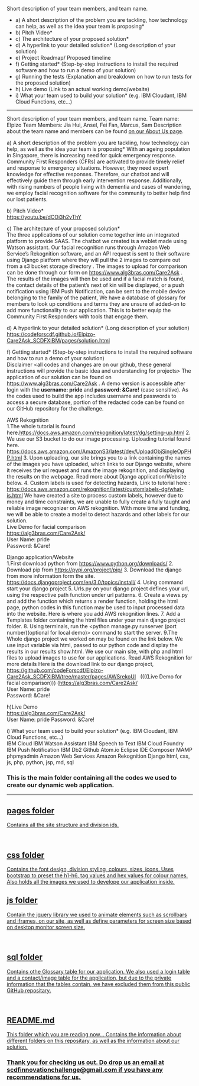 Short description of your team members, and team name.<br/>
<ul>
<li>a) A short description of the problem you are tackling, how technology can help, as well as the idea your team is proposing*</li>
<li>b) Pitch Video*</li>
 <li>c) The architecture of your proposed solution*</li>
 <li>d) A hyperlink to your detailed solution* (Long description of your solution)</li>
 <li>e) Project Roadmap/ Proposed timeline</li>
 <li>f) Getting started* (Step-by-step instructions to install the required software and how to run a demo of your solution)</li>
 <li>g) Running the tests (Explanation and breakdown on how to run tests for the proposed solution)</li>
 <li>h) Live demo (Link to an actual working demo/website)</li>
 <li>i) What your team used to build your solution* (e.g. IBM Cloudant, IBM Cloud Functions, etc…)</li>
 </ul>

--------------------------------------------------------------------

Short description of your team members, and team name.
Team name: Elpizo
Team Members: Jia Hui, Ansel, Fei Fan, Marcus, Sam
Description about the team name and members can be found <a href="https://codeforscdf.github.io/Elpizo-Care2Ask_SCDFXIBM/pages/aboutus.html" title="Who We Are"> on our About Us page</a>. <br/>

a) A short description of the problem you are tackling, how technology can help, as well as the idea your team is proposing*
With an ageing population in Singapore, there is increasing need for quick emergency response. Community First Responders (CFRs) are activated to provide timely relief and response to emergency situations. However, they need expert knowledge for effective responses. Therefore, our chatbot and will effectively guide them through early intervention response. Additionally, with rising numbers of people living with dementia and cases of wandering, we employ facial recognition software for the community to better help find our lost patients.

b) Pitch Video*<br/>
https://youtu.be/dCOi3h2vThY

c) The architecture of your proposed solution*<br/>
The three applications of our solution come together into an integrated platform to provide SAAS. The chatbot we created is a weblet made using Watson assistant. Our facial recognition runs through Amazon Web Service’s Rekognition software, and an API request is sent to their software using Django platform where they will pull the 2 images to compare out from a s3 bucket storage directory . The images to upload for comparison can be done through our form on https://www.alg3bras.com/Care2Ask . The results of the images will then be used and if a facial match is found, the contact details of the patient’s next of kin will be displayed, or a push notification using IBM Push Notification, can be sent to the mobile device belonging to the family of the patient,  We have a database of glossary for members to look up conditions and terms they are unsure of added-on to add more functionality to our application. This is to better equip the Community First Responders with tools that engage them.

d) A hyperlink to your detailed solution* (Long description of your solution)<br/>
https://codeforscdf.github.io/Elpizo-Care2Ask_SCDFXIBM/pages/solution.html


f) Getting started* (Step-by-step instructions to install the required software and how to run a demo of your solution) <br/>
Disclaimer <all codes and changes are on our github, these general instructions will provide the basic idea and understanding for projects>
The application of our solution can be found on https://www.alg3bras.com/Care2Ask . A demo version is accessible after login with the <b>username: pride</b> and <b>password: &Care!</b>  (case  sensitive). As the codes used to build the app includes username and passwords to access a secure database, portion of the redacted code can be found on our GitHub repository for the challenge.

AWS Rekognition<br/>
1.The whole tutorial is found here.https://docs.aws.amazon.com/rekognition/latest/dg/setting-up.html
2. We use our S3 bucket to do our image processing. Uploading tutorial found here. https://docs.aws.amazon.com/AmazonS3/latest/dev/UploadObjSingleOpPHP.html
3. Upon uploading, our site brings you to a link containing the names of the images you have uploaded, which links to our Django website, where it receives the url request and runs the image rekognition, and displaying the results on the webpage. Read more about Django application/Website below.
4. Custom labels is used for detecting hazards, Link to tutorial here : https://docs.aws.amazon.com/rekognition/latest/customlabels-dg/what-is.html
We have created a site to process custom labels, however due to money and time constraints, we are unable to fully create a fully taught and reliable image recognizer on AWS rekognition. With more time and funding, we will be able to create a model to detect hazards and other labels for our solution. <br/>
Live Demo	 for facial comparison<br/>
https://alg3bras.com/Care2Ask/	<br/>
User Name: pride<br/>
Password: &Care!

Django application/Website<br/>
1.First download python from https://www.python.org/downloads/
2. Download pip from https://pypi.org/project/pip/
3. Download the django from more information form the site.
 https://docs.djangoproject.com/en/3.0/topics/install/
4. Using <django-admin startproject NAME_OF_project> command start your django project
5. Urls.py on your django project defines your url, using the respective path function under url patterns.
6. Create a views.py and add the function which returns a render function, holding the html page, python codes in this function may be used to input processed data into the website.
Here is where you add AWS rekognition lines.
7. Add a Templates folder containing the html files under your main django project folder.
8. Using terminals, run the
 <python manage.py runserver (port number)(optional for local demo)> 
command to start the server.
9.The Whole django project we worked on may be found on the link below. We use input variable via html, passed to our python code and display the results in our results show.html. We use our main site, with php and html files to upload images to use for our applications. Read AWS Rekognition for more details
Here is the download link to our django project, https://github.com/codeForscdf/Elpizo-Care2Ask_SCDFXIBM/tree/master/pages/AWSrekoUI &nbsp; ((((Live Demo	 for facial comparison)))
(https://alg3bras.com/Care2Ask/ <br/>
User Name: pride <br/>
Password: &Care!<br/>

h)Live Demo<br/>
https://alg3bras.com/Care2Ask/ <br/>
User Name: pride
Password: &Care!

i) What your team used to build your solution* (e.g. IBM Cloudant, IBM Cloud Functions, etc…)<br/>
IBM Cloud
IBM Watson Assistant
IBM Speech to Text
IBM Cloud Foundry
IBM Push Notification
IBM Db2
Github
Atom.io
Eclipse IDE
Composer
MAMP
phpmyadmin
Amazon Web Services
Amazon Rekognition
Django
html, css, js, php, python, jsp, md, sql
<br/>
<p><h3> This is the main folder containing all the codes we used to create our dynamic web application.</h3></p>

--------------------------------------------------------------------------------------------------------------------

<u><h2>pages folder </h2><u>
Contains all the site structure and division ids.

<br/>
<u><h2> css folder </h2><u>
Contains the font design, division styling, colours, sizes, icons. Uses bootstrap to preset the h1-h6, tag values and hex values for colour names. Also holds all the images we used to develope our application inside.

<br/>

<u><h2> js folder </h2><u>
Contain the jquery library we used to animate elements such as scrollbars and iframes, on our site, as well as define parameters for screen size based on desktop monitor screen size.

<br/>

<u><h2> sql folder </h2><u>
Contains othe Glossary table for our application. We also used a login table and a contact/image table for the application, but due to the private information that the tables contain, we have excluded them from this public GitHub repositary.

<br/>
<u><h2>README.md </h2><u>
This folder which you are reading now... Contains the information about different folders on this repositary, as well as the information about our solution.
  
  
<h3>Thank you for checking us out. Do drop us an email at scdfinnovationchallenge@gmail.com if you have any recommendations for us.</h3>
